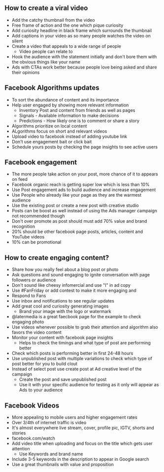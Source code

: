## How to create a viral video 
- Add the catchy thumbnail from the video 
- Free frame of action and the one which pique curiosity
- Add curiosity headline in black frame which surrounds the thumbnail
- Add captions in your video as so many people watches the video on silent 
- Create a video that appeals to a wide range of people 
  - Video people can relate to 
- Hook the audience with the statement initially and don't bore them with the obvious things like your name 
- Ads with CTAs work better because people love being asked and share their opinions

## Facebook Algorithms updates
- To sort the abundance of content and its importance
- Help user engaged by showing more relevant information
  - Inventory  Post and content from friends as well as pages 
  - Signals - Available information to make decisions 
  - Predictions - How likely one is to comment or share a story
- Algorithms prioritize on local content 
- ALgorithms focus on short and relevant videos 
- Upload video to facebook instead of adding youtube link 
- Don't use engagement bait or click bait
- Schedule yours posts by checking the page insights to see active users 

## Facebook engagement
- The more people take action on your post, more chance of it to appears on feed
- Facebook organic reach is getting super low which is less than 10% 
- Use Post engagement ads to build audience and increase engagement
- Use People who already like your page as they are the warmest audience 
- Use the existing post or create a new post with creative studio 
- Posts can be boost as well instead of using the Ads manager campaign not recommended though
- Don't over promote as post should must add 70% value and brand recognition
- 20% should be other facebook page posts, articles, content and YouTube videos
- 10% can be promotional 
  
## How to create engaging content?
- Share how you really feel about a blog post or photo 
- Ask questions and sound engaging to ignite conversation with page followers or audience
- Don't sound like cheesy infomercial and use "I" in ad copy
- Use #FanFriday or add contest to make it more engaging and
- Respond to Fans
- Use inbox and notifications to see regular updates 
- Add great cool and curiosity generating images 
  - Brand your image with the logo or watermark 
- @latermedia is a great faecbook page for the example to check engaging photo 
- Use videos whenever possible to grab their attention and algorithm also favors the video content
- Monitor your content with facebook page insights 
  - Helps to check the timings and what type of post are performing better
- Check which posts is performing better in first 24-48 hours
- Use unpublished post with multiple variations to check which type of post better for you to build clout
- Instead of select post use create post at Ad creative level of the campaign 
  - Create the post and save unpublished post
  - Use it with your specific audience for testing as it only will appear as Ads to your audience

## Facebook Videos
- More appealing to mobile users and higher engagement rates
- Over 3/4th of internet traffic is video
- It's almost everywhere live stream, cover, profile pic, IGTV, shorts and stories
- facebook.com/watch
- Add video title when uploading and focus on the title which gets user attention
  - Use Keywords and brand name
-  Include 3-5 keywords in the description to appear in Google search
-  Use a great thumbnails with value and proposition
  
  